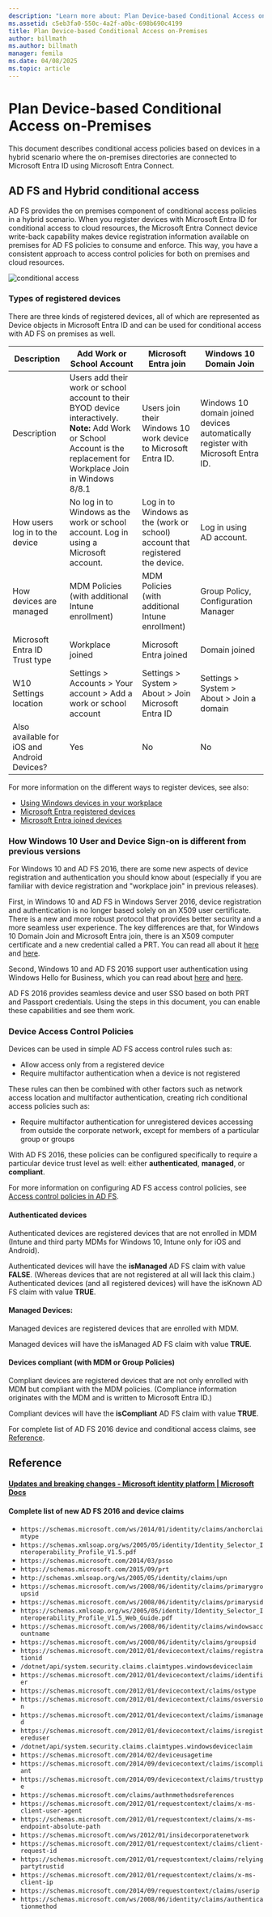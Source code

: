 ```yaml
---
description: "Learn more about: Plan Device-based Conditional Access on-Premises"
ms.assetid: c5eb3fa0-550c-4a2f-a0bc-698b690c4199
title: Plan Device-based Conditional Access on-Premises
author: billmath
ms.author: billmath
manager: femila
ms.date: 04/08/2025
ms.topic: article
---
```

# Plan Device-based Conditional Access on-Premises


This document describes conditional access policies based on devices in a hybrid scenario where the on-premises directories are connected to Microsoft Entra ID using Microsoft Entra Connect.

## AD FS and Hybrid conditional access

AD FS provides the on premises component of conditional access policies in a hybrid scenario.  When you register devices with Microsoft Entra ID for conditional access to cloud resources, the Microsoft Entra Connect device write-back capability makes device registration information available on premises for AD FS policies to consume and enforce.  This way, you have a consistent approach to access control policies for both on premises and cloud resources.

![conditional access](media/Plan-Device-based-Conditional-Access-on-Premises/ADFS_ITPRO4.png)

### Types of registered devices
There are three kinds of registered devices, all of which are represented as Device objects in Microsoft Entra ID and can be used for conditional access with AD FS on premises as well.

| Description |Add Work or School Account  |Microsoft Entra join  |Windows 10 Domain Join |
| --- | --- |--- | --- |
|Description    |  Users add their work or school account to their BYOD device interactively.  **Note:** Add Work or School Account is the replacement for Workplace Join in Windows 8/8.1 | Users join their Windows 10 work device to Microsoft Entra ID.|Windows 10 domain joined devices automatically register with Microsoft Entra ID.|
|How users log in to the device     |  No log in to Windows as the work or school account.  Log in using a Microsoft account.  | Log in to Windows as the (work or school) account that registered the device. | Log in using AD account.|
|How devices are managed | MDM Policies (with additional Intune enrollment) | MDM Policies (with additional Intune enrollment) | Group Policy, Configuration Manager |
|Microsoft Entra ID Trust type|Workplace joined|Microsoft Entra joined|Domain joined |
|W10 Settings location | Settings > Accounts > Your account > Add a work or school account | Settings > System > About > Join Microsoft Entra ID |   Settings > System > About > Join a domain |
|Also available for iOS and Android Devices? | Yes | No | No |

For more information on the different ways to register devices, see also:
* [Using Windows devices in your workplace](/azure/active-directory/devices/overview)
* [Microsoft Entra registered devices](/azure/active-directory/devices/concept-azure-ad-register)
* [Microsoft Entra joined devices](/azure/active-directory/devices/concept-azure-ad-join)

### How Windows 10 User and Device Sign-on is different from previous versions
For Windows 10 and AD FS 2016, there are some new aspects of device registration and authentication you should know about (especially if you are familiar with device registration and "workplace join" in previous releases).

First, in Windows 10 and AD FS in Windows Server 2016, device registration and authentication is no longer based solely on an X509 user certificate.  There is a new and more robust protocol that provides better security and a more seamless user experience.  The key differences are that, for Windows 10 Domain Join and Microsoft Entra join, there is an X509 computer certificate and a new credential called a PRT.  You can read all about it [here](https://jairocadena.com/2016/01/18/how-domain-join-is-different-in-windows-10-with-azure-ad/) and [here](https://jairocadena.com/2016/02/01/azure-ad-join-what-happens-behind-the-scenes/).

Second, Windows 10 and AD FS 2016 support user authentication using Windows Hello for Business, which you can read about [here](https://jairocadena.com/2016/03/09/azure-ad-and-microsoft-passport-for-work-in-windows-10/) and [here](/windows/security/identity-protection/hello-for-business/hello-identity-verification).

AD FS 2016 provides seamless device and user SSO based on both PRT and Passport credentials.  Using the steps in this document, you can enable these capabilities and see them work.

### Device Access Control Policies
Devices can be used in simple AD FS access control rules such as:

- Allow access only from a registered device
- Require multifactor authentication when a device is not registered

These rules can then be combined with other factors such as network access location and multifactor authentication, creating rich conditional access policies such as:


- Require multifactor authentication for unregistered devices accessing from outside the corporate network, except for members of a particular group or groups

With AD FS 2016, these policies can be configured specifically to require a particular device trust level as well: either **authenticated**, **managed**, or **compliant**.

For more information on configuring AD FS access control policies, see [Access control policies in AD FS](../../ad-fs/operations/Access-Control-Policies-in-AD-FS.md).

#### Authenticated devices
Authenticated devices are registered devices that are not enrolled in MDM (Intune and third party MDMs for Windows 10, Intune only for iOS and Android).

Authenticated devices will have the **isManaged** AD FS claim with value **FALSE**. (Whereas devices that are not registered at all will lack this claim.)  Authenticated devices (and all registered devices) will have the isKnown AD FS claim with value **TRUE**.

#### Managed Devices:

Managed devices are registered devices that are enrolled with MDM.

Managed devices will have the isManaged AD FS claim with value **TRUE**.

#### Devices compliant (with MDM or Group Policies)
Compliant devices are registered devices that are not only enrolled with MDM but compliant with the MDM policies. (Compliance information originates with the MDM and is written to Microsoft Entra ID.)

Compliant devices will have the **isCompliant** AD FS claim with value **TRUE**.

For complete list of AD FS 2016 device and conditional access claims, see [Reference](#reference).


## Reference
#### [Updates and breaking changes - Microsoft identity platform | Microsoft Docs](/azure/active-directory/develop/reference-breaking-changes)

#### Complete list of new AD FS 2016 and device claims

* `https://schemas.microsoft.com/ws/2014/01/identity/claims/anchorclaimtype`
* `https://schemas.xmlsoap.org/ws/2005/05/identity/Identity_Selector_Interoperability_Profile_V1.5.pdf`
* `https://schemas.microsoft.com/2014/03/psso`
* `https://schemas.microsoft.com/2015/09/prt`
* `http://schemas.xmlsoap.org/ws/2005/05/identity/claims/upn`
* `https://schemas.microsoft.com/ws/2008/06/identity/claims/primarygroupsid`
* `https://schemas.microsoft.com/ws/2008/06/identity/claims/primarysid`
* `https://schemas.xmlsoap.org/ws/2005/05/identity/Identity_Selector_Interoperability_Profile_V1.5_Web_Guide.pdf`
* `https://schemas.microsoft.com/ws/2008/06/identity/claims/windowsaccountname`
* `https://schemas.microsoft.com/ws/2008/06/identity/claims/groupsid`
* `https://schemas.microsoft.com/2012/01/devicecontext/claims/registrationid`
* `/dotnet/api/system.security.claims.claimtypes.windowsdeviceclaim`
* `https://schemas.microsoft.com/2012/01/devicecontext/claims/identifier`
* `https://schemas.microsoft.com/2012/01/devicecontext/claims/ostype`
* `https://schemas.microsoft.com/2012/01/devicecontext/claims/osversion`
* `https://schemas.microsoft.com/2012/01/devicecontext/claims/ismanaged`
* `https://schemas.microsoft.com/2012/01/devicecontext/claims/isregistereduser`
* `/dotnet/api/system.security.claims.claimtypes.windowsdeviceclaim`
* `https://schemas.microsoft.com/2014/02/deviceusagetime`
* `https://schemas.microsoft.com/2014/09/devicecontext/claims/iscompliant`
* `https://schemas.microsoft.com/2014/09/devicecontext/claims/trusttype`
* `https://schemas.microsoft.com/claims/authnmethodsreferences`
* `https://schemas.microsoft.com/2012/01/requestcontext/claims/x-ms-client-user-agent`
* `https://schemas.microsoft.com/2012/01/requestcontext/claims/x-ms-endpoint-absolute-path`
* `https://schemas.microsoft.com/ws/2012/01/insidecorporatenetwork`
* `https://schemas.microsoft.com/2012/01/requestcontext/claims/client-request-id`
* `https://schemas.microsoft.com/2012/01/requestcontext/claims/relyingpartytrustid`
* `https://schemas.microsoft.com/2012/01/requestcontext/claims/x-ms-client-ip`
* `https://schemas.microsoft.com/2014/09/requestcontext/claims/userip`
* `https://schemas.microsoft.com/ws/2008/06/identity/claims/authenticationmethod`
